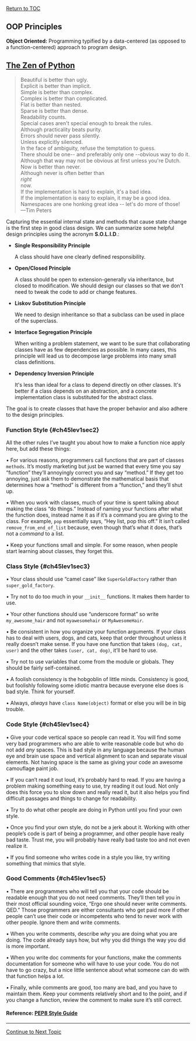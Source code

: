 <a href="https://github.com/CyberTrainingUSAF/07-Python-Programming/blob/master/00-Table-of-Contents.md" rel="Return to TOC"> Return to TOC </a>

## OOP Principles

**Object Oriented:**  Programming typified by a data-centered \(as opposed to a function-centered\) approach to program design.

## [The Zen of Python](https://www.python.org/doc/humor/#id1)

> Beautiful is better than ugly.  
> Explicit is better than implicit.  
> Simple is better than complex.  
> Complex is better than complicated.  
> Flat is better than nested.  
> Sparse is better than dense.  
> Readability counts.  
> Special cases aren't special enough to break the rules.  
> Although practicality beats purity.  
> Errors should never pass silently.  
> Unless explicitly silenced.  
> In the face of ambiguity, refuse the temptation to guess.  
> There should be one-- and preferably only one --obvious way to do it.  
> Although that way may not be obvious at first unless you're Dutch.  
> Now is better than never.  
> Although never is often better than  
> _right_  
>  now.  
> If the implementation is hard to explain, it's a bad idea.  
> If the implementation is easy to explain, it may be a good idea.  
> Namespaces are one honking great idea -- let's do more of those!  
> —Tim Peters

Capturing the essential internal state and methods that cause state change is the first step in good class design. We can summarize some helpful design principles using the acronym **S.O.L.I.D**.:

* **Single Responsibility Principle**

  A class should have one clearly defined responsibility.

* **Open/Closed Principle**

  A class should be open to extension-generally via inheritance, but closed to modification. We should design our classes so that we don't need to tweak the code to add or change features.

* **Liskov Substitution Principle**

  We need to design inheritance so that a subclass can be used in place of the superclass.

* **Interface Segregation Principle**

  When writing a problem statement, we want to be sure that collaborating classes have as few dependencies as possible. In many cases, this principle will lead us to decompose large problems into many small class definitions.

* **Dependency Inversion Principle**

  It's less than ideal for a class to depend directly on other classes. It's better if a class depends on an abstraction, and a concrete implementation class is substituted for the abstract class.

The goal is to create classes that have the proper behavior and also adhere to the design principles.

### Function Style {#ch45lev1sec2}

All the other rules I’ve taught you about how to make a function nice apply here, but add these things:

• For various reasons, programmers call functions that are part of classes `methods`. It’s mostly marketing but just be warned that every time you say “function” they’ll annoyingly correct you and say “method.” If they get too annoying, just ask them to demonstrate the mathematical basis that determines how a “method” is different from a “function,” and they’ll shut up.

• When you work with classes, much of your time is spent talking about making the class “do things.” Instead of naming your functions after what the function does, instead name it as if it’s a command you are giving to the class. For example, `pop` essentially says, “Hey list, pop this off.” It isn’t called `remove_from_end_of_list` because, even though that’s what it does, that’s not a _command_ to a list.

• Keep your functions small and simple. For some reason, when people start learning about classes, they forget this.

### Class Style {#ch45lev1sec3}

• Your class should use “camel case” like `SuperGoldFactory` rather than `super_gold_factory`.

• Try not to do too much in your `__init__` functions. It makes them harder to use.

• Your other functions should use “underscore format” so write `my_awesome_hair` and not `myawesomehair` or `MyAwesomeHair`.

• Be consistent in how you organize your function arguments. If your class has to deal with users, dogs, and cats, keep that order throughout unless it really doesn’t make sense. If you have one function that takes `(dog, cat, user)` and the other takes `(user, cat, dog)`, it’ll be hard to use.

• Try not to use variables that come from the module or globals. They should be fairly self-contained.

• A foolish consistency is the hobgoblin of little minds. Consistency is good, but foolishly following some idiotic mantra because everyone else does is bad style. Think for yourself.

• Always, _always_ have `class Name(object)` format or else you will be in big trouble.

### Code Style {#ch45lev1sec4}

• Give your code vertical space so people can read it. You will find some very bad programmers who are able to write reasonable code but who do not add _any_ spaces. This is bad style in any language because the human eye and brain use space and vertical alignment to scan and separate visual elements. Not having space is the same as giving your code an awesome camouflage paint job.

• If you can’t read it out loud, it’s probably hard to read. If you are having a problem making something easy to use, try reading it out loud. Not only does this force you to slow down and really read it, but it also helps you find difficult passages and things to change for readability.

• Try to do what other people are doing in Python until you find your own style.

• Once you find your own style, do not be a jerk about it. Working with other people’s code is part of being a programmer, and other people have really bad taste. Trust me, you will probably have really bad taste too and not even realize it.

• If you find someone who writes code in a style you like, try writing something that mimics that style.

### Good Comments {#ch45lev1sec5}

• There are programmers who will tell you that your code should be readable enough that you do not need comments. They’ll then tell you in their most official sounding voice, “Ergo one should never write comments. QED.” Those programmers are either consultants who get paid more if other people can’t use their code or incompetents who tend to never work with other people. Ignore them and write comments.

• When you write comments, describe _why_ you are doing what you are doing. The code already says how, but why you did things the way you did is more important.

• When you write doc comments for your functions, make the comments documentation for someone who will have to use your code. You do not have to go crazy, but a nice little sentence about what someone can do with that function helps a lot.

• Finally, while comments are good, too many are bad, and you have to maintain them. Keep your comments relatively short and to the point, and if you change a function, review the comment to make sure it’s still correct.

#### Reference: [PEP8 Style Guide](https://www.python.org/dev/peps/pep-0008/)

---

<a href="https://github.com/CyberTrainingUSAF/07-Python-Programming/blob/master/05_oop/06_oop_terminology.md" > Continue to Next Topic </a>
